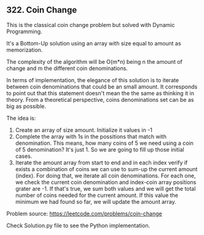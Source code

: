 ## 322. Coin Change

This is the classical coin change problem but solved with Dynamic Programming.

It's a Bottom-Up solution using an array with size equal to amount as memorization. 

The complexity of the algorithm will be O(m\*n) being n the amount of change and m the different coin 
denominations.

In terms of implementation, the elegance of this solution is to iterate between coin denominations that could be an small amount. It corresponds to point out that this statement doesn't mean the the same as thinking it in theory. From a theoretical perspective, coins denominations set can be as big as possible.

The idea is:
1. Create an array of size amount. Initialize it values in -1
2. Complete the array with 1s in the possitions that match with denomination. This means, how many coins of 5 we need using a coin of 5 denomination? It's just 1. So we are going to fill up those initial cases. 
3. Iterate the amount array from start to end and in each index verify if exists a combination of coins we can use to sum-up the current amount (index).
For doing that, we iterate all coin denominations. For each one, we check the current coin denomination and index-coin array positions grater are -1. If that's true, we sum both values and we will get the total number of coins needed for the current amount. If this value the minimum we had found so far, we will update the amount array.

Problem source: https://leetcode.com/problems/coin-change

Check Solution.py file to see the Python implementation.
